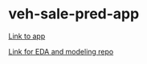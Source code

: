 # veh-sale-pred-app

[Link to app](https://vehicle-pricepred.herokuapp.com/)

[Link for EDA and modeling repo](https://github.com/MichaelBryantDS/vehicle-sales-pred)


